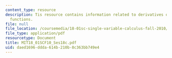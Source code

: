 ```yaml
---
content_type: resource
description: Tis resource contains information related to derivatives of other exponential
  functions.
file: null
file_location: /coursemedia/18-01sc-single-variable-calculus-fall-2010/daed1696ddda614b210b8c363bb749e4_MIT18_01SCF10_Ses18c.pdf
file_type: application/pdf
resourcetype: Document
title: MIT18_01SCF10_Ses18c.pdf
uid: daed1696-ddda-614b-210b-8c363bb749e4
---
```

